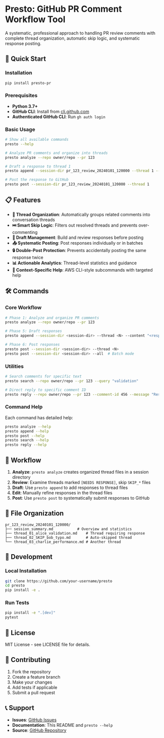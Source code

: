# Presto: GitHub PR Comment Workflow Tool

A systematic, professional approach to handling PR review comments with complete thread organization, automatic skip logic, and systematic response posting.

## 🚀 Quick Start

### Installation

```bash
pip install presto-pr
```

### Prerequisites

- **Python 3.7+**
- **GitHub CLI**: Install from [cli.github.com](https://cli.github.com/)
- **Authenticated GitHub CLI**: Run `gh auth login`

### Basic Usage

```bash
# Show all available commands
presto --help

# Analyze PR comments and organize into threads
presto analyze --repo owner/repo --pr 123

# Draft a response to thread 1
presto append --session-dir pr_123_review_20240101_120000 --thread 1 --content "Thanks for the feedback!"

# Post the response to GitHub
presto post --session-dir pr_123_review_20240101_120000 --thread 1
```

## 📋 Features

- **🔄 Thread Organization**: Automatically groups related comments into conversation threads
- **⏭️ Smart Skip Logic**: Filters out resolved threads and prevents over-commenting
- **📝 Draft Management**: Build and review responses before posting
- **📤 Systematic Posting**: Post responses individually or in batches
- **🔒 Double-Post Protection**: Prevents accidentally posting the same response twice
- **📊 Actionable Analytics**: Thread-level statistics and guidance
- **🎯 Context-Specific Help**: AWS CLI-style subcommands with targeted help

## 🛠️ Commands

### Core Workflow

```bash
# Phase 1: Analyze and organize PR comments
presto analyze --repo owner/repo --pr 123

# Phase 5: Draft responses
presto append --session-dir <session-dir> --thread <N> --content "<response>"

# Phase 6: Post responses
presto post --session-dir <session-dir> --thread <N>
presto post --session-dir <session-dir> --all  # Batch mode
```

### Utilities

```bash
# Search comments for specific text
presto search --repo owner/repo --pr 123 --query "validation"

# Direct reply to specific comment ID
presto reply --repo owner/repo --pr 123 --comment-id 456 --message "Response"
```

### Command Help

Each command has detailed help:

```bash
presto analyze --help
presto append --help
presto post --help
presto search --help
presto reply --help
```

## 📖 Workflow

1. **Analyze**: `presto analyze` creates organized thread files in a session directory
2. **Review**: Examine threads marked `[NEEDS RESPONSE]`, skip `SKIP_*` files
3. **Draft**: Use `presto append` to add responses to thread files
4. **Edit**: Manually refine responses in the thread files
5. **Post**: Use `presto post` to systematically submit responses to GitHub

## 📁 File Organization

```
pr_123_review_20240101_120000/
├── session_summary.md           # Overview and statistics
├── thread_01_alice_validation.md    # Thread requiring response
├── thread_02_SKIP_bob_typo.md       # Auto-skipped thread
└── thread_03_charlie_performance.md # Another thread
```

## 🔧 Development

### Local Installation

```bash
git clone https://github.com/your-username/presto
cd presto
pip install -e .
```

### Run Tests

```bash
pip install -e ".[dev]"
pytest
```

## 📜 License

MIT License - see LICENSE file for details.

## 🤝 Contributing

1. Fork the repository
2. Create a feature branch
3. Make your changes
4. Add tests if applicable
5. Submit a pull request

## 📞 Support

- **Issues**: [GitHub Issues](https://github.com/your-username/presto/issues)
- **Documentation**: This README and `presto --help`
- **Source**: [GitHub Repository](https://github.com/your-username/presto)